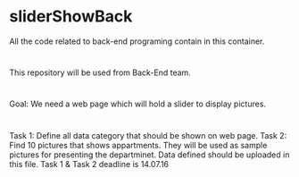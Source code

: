 # sliderShowBack
All the code related to back-end programing contain in this container.
#
This repository will be used from Back-End team.
#
Goal: We need a web page which will hold a slider to display pictures.
#
Task 1: Define all data category that should be shown on web page.
Task 2: Find 10 pictures that shows appartments. They will be used as sample pictures for presenting the departminet.
Data defined should be uploaded in this file. 
Task 1 & Task 2 deadline is 14.07.16
